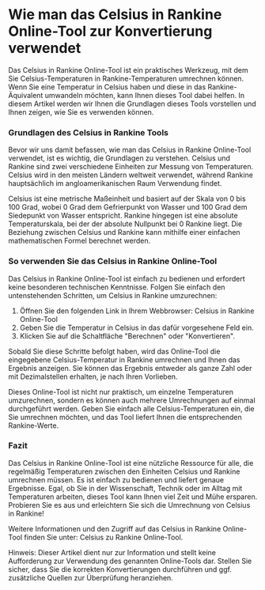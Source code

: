 Wie man das Celsius in Rankine Online-Tool zur Konvertierung verwendet
======================================================================

Das Celsius in Rankine Online-Tool ist ein praktisches Werkzeug, mit dem Sie Celsius-Temperaturen in Rankine-Temperaturen umrechnen können. Wenn Sie eine Temperatur in Celsius haben und diese in das Rankine-Äquivalent umwandeln möchten, kann Ihnen dieses Tool dabei helfen. In diesem Artikel werden wir Ihnen die Grundlagen dieses Tools vorstellen und Ihnen zeigen, wie Sie es verwenden können.

### Grundlagen des Celsius in Rankine Tools

Bevor wir uns damit befassen, wie man das Celsius in Rankine Online-Tool verwendet, ist es wichtig, die Grundlagen zu verstehen. Celsius und Rankine sind zwei verschiedene Einheiten zur Messung von Temperaturen. Celsius wird in den meisten Ländern weltweit verwendet, während Rankine hauptsächlich im angloamerikanischen Raum Verwendung findet.

Celsius ist eine metrische Maßeinheit und basiert auf der Skala von 0 bis 100 Grad, wobei 0 Grad dem Gefrierpunkt von Wasser und 100 Grad dem Siedepunkt von Wasser entspricht. Rankine hingegen ist eine absolute Temperaturskala, bei der der absolute Nullpunkt bei 0 Rankine liegt. Die Beziehung zwischen Celsius und Rankine kann mithilfe einer einfachen mathematischen Formel berechnet werden.

### So verwenden Sie das Celsius in Rankine Online-Tool

Das Celsius in Rankine Online-Tool ist einfach zu bedienen und erfordert keine besonderen technischen Kenntnisse. Folgen Sie einfach den untenstehenden Schritten, um Celsius in Rankine umzurechnen:

1. Öffnen Sie den folgenden Link in Ihrem Webbrowser: Celsius in Rankine Online-Tool
2. Geben Sie die Temperatur in Celsius in das dafür vorgesehene Feld ein.
3. Klicken Sie auf die Schaltfläche "Berechnen" oder "Konvertieren".

Sobald Sie diese Schritte befolgt haben, wird das Online-Tool die eingegebene Celsius-Temperatur in Rankine umrechnen und Ihnen das Ergebnis anzeigen. Sie können das Ergebnis entweder als ganze Zahl oder mit Dezimalstellen erhalten, je nach Ihren Vorlieben.

Dieses Online-Tool ist nicht nur praktisch, um einzelne Temperaturen umzurechnen, sondern es können auch mehrere Umrechnungen auf einmal durchgeführt werden. Geben Sie einfach alle Celsius-Temperaturen ein, die Sie umrechnen möchten, und das Tool liefert Ihnen die entsprechenden Rankine-Werte.

### Fazit

Das Celsius in Rankine Online-Tool ist eine nützliche Ressource für alle, die regelmäßig Temperaturen zwischen den Einheiten Celsius und Rankine umrechnen müssen. Es ist einfach zu bedienen und liefert genaue Ergebnisse. Egal, ob Sie in der Wissenschaft, Technik oder im Alltag mit Temperaturen arbeiten, dieses Tool kann Ihnen viel Zeit und Mühe ersparen. Probieren Sie es aus und erleichtern Sie sich die Umrechnung von Celsius in Rankine!

Weitere Informationen und den Zugriff auf das Celsius in Rankine Online-Tool finden Sie unter: Celsius zu Rankine Online-Tool.

Hinweis: Dieser Artikel dient nur zur Information und stellt keine Aufforderung zur Verwendung des genannten Online-Tools dar. Stellen Sie sicher, dass Sie die korrekten Konvertierungen durchführen und ggf. zusätzliche Quellen zur Überprüfung heranziehen.